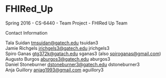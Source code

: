 # FHIRed_Up
Spring 2016 - CS-6440 - Team Project - FHIRed Up Team


Contact Information

Tala Suidan           tmsuidan@gatech.edu     tsuidan3  
Jamie Richgels     jrichgels3@gatech.edu     jrichgels3  
Spiro Ganas          gtg372k@gatach.edu     sganas3     (also spiroganas@gmail.com)  
Augusto Burgos     aburgos3@gatech.edu     aburgos3  
Daniel Stoneburner     dstoneburner3@gatech.edu     dstoneburner3  
Anja Guillory             anjag1993@gmail.com aguillory3  
 
